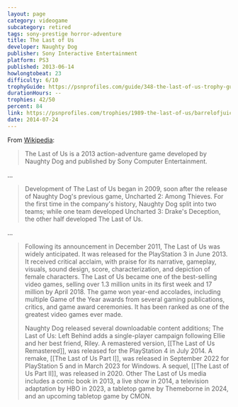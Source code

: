 ```yaml
---
layout: page
category: videogame
subcategory: retired
tags: sony-prestige horror-adventure
title: The Last of Us
developer: Naughty Dog
publisher: Sony Interactive Entertainment
platform: PS3
published: 2013-06-14
howlongtobeat: 23
difficulty: 6/10
trophyGuide: https://psnprofiles.com/guide/348-the-last-of-us-trophy-guide
durationHours: --
trophies: 42/50
percent: 84
link: https://psnprofiles.com/trophies/1989-the-last-of-us/barrelofjuice
date: 2014-07-24
---
```


From [Wikipedia](https://en.wikipedia.org/wiki/The_Last_of_Us):

> The Last of Us is a 2013 action-adventure game developed by Naughty Dog and published by Sony Computer Entertainment.

…

> Development of The Last of Us began in 2009, soon after the release of Naughty Dog's previous game, Uncharted 2: Among Thieves. For the first time in the company's history, Naughty Dog split into two teams; while one team developed Uncharted 3: Drake's Deception, the other half developed The Last of Us.

…

> Following its announcement in December 2011, The Last of Us was widely anticipated. It was released for the PlayStation 3 in June 2013. It received critical acclaim, with praise for its narrative, gameplay, visuals, sound design, score, characterization, and depiction of female characters. The Last of Us became one of the best-selling video games, selling over 1.3 million units in its first week and 17 million by April 2018. The game won year-end accolades, including multiple Game of the Year awards from several gaming publications, critics, and game award ceremonies. It has been ranked as one of the greatest video games ever made.
>
> Naughty Dog released several downloadable content additions; The Last of Us: Left Behind adds a single-player campaign following Ellie and her best friend, Riley. A remastered version, [[The Last of Us Remastered]], was released for the PlayStation 4 in July 2014. A remake, [[The Last of Us Part I]], was released in September 2022 for PlayStation 5 and in March 2023 for Windows. A sequel, [[The Last of Us Part II]], was released in 2020. Other The Last of Us media includes a comic book in 2013, a live show in 2014, a television adaptation by HBO in 2023, a tabletop game by Themeborne in 2024, and an upcoming tabletop game by CMON.
